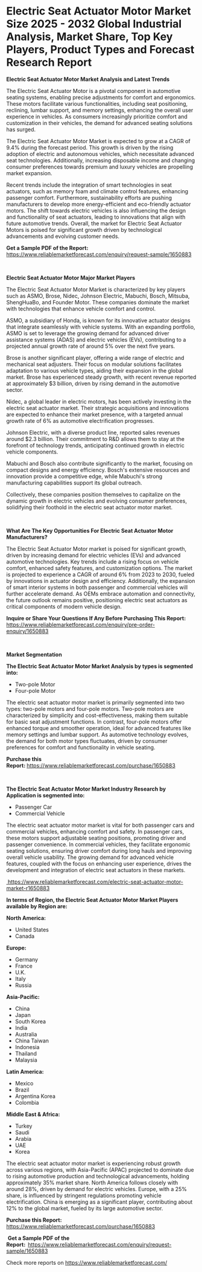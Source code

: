 <p><h1>Electric Seat Actuator Motor Market Size 2025 - 2032 Global Industrial Analysis, Market Share, Top Key Players, Product Types and Forecast Research Report</h1></p><p><strong>Electric Seat Actuator Motor Market Analysis and Latest Trends</strong></p>
<p><p>The Electric Seat Actuator Motor is a pivotal component in automotive seating systems, enabling precise adjustments for comfort and ergonomics. These motors facilitate various functionalities, including seat positioning, reclining, lumbar support, and memory settings, enhancing the overall user experience in vehicles. As consumers increasingly prioritize comfort and customization in their vehicles, the demand for advanced seating solutions has surged.</p><p>The Electric Seat Actuator Motor Market is expected to grow at a CAGR of 9.4% during the forecast period. This growth is driven by the rising adoption of electric and autonomous vehicles, which necessitate advanced seat technologies. Additionally, increasing disposable income and changing consumer preferences towards premium and luxury vehicles are propelling market expansion. </p><p>Recent trends include the integration of smart technologies in seat actuators, such as memory foam and climate control features, enhancing passenger comfort. Furthermore, sustainability efforts are pushing manufacturers to develop more energy-efficient and eco-friendly actuator motors. The shift towards electric vehicles is also influencing the design and functionality of seat actuators, leading to innovations that align with future automotive trends. Overall, the market for Electric Seat Actuator Motors is poised for significant growth driven by technological advancements and evolving customer needs.</p></p>
<p><strong>Get a Sample PDF of the Report:&nbsp;</strong> <a href="https://www.reliablemarketforecast.com/enquiry/request-sample/1650883?utm_campaign=3046&utm_medium=2&utm_source=Github&utm_content=ia&utm_term=23032025&utm_id=electric-seat-actuator-motor">https://www.reliablemarketforecast.com/enquiry/request-sample/1650883</a></p>
<p>&nbsp;</p>
<p><strong>Electric Seat Actuator Motor Major Market Players</strong></p>
<p><p>The Electric Seat Actuator Motor Market is characterized by key players such as ASMO, Brose, Nidec, Johnson Electric, Mabuchi, Bosch, Mitsuba, ShengHuaBo, and Founder Motor. These companies dominate the market with technologies that enhance vehicle comfort and control.</p><p>ASMO, a subsidiary of Honda, is known for its innovative actuator designs that integrate seamlessly with vehicle systems. With an expanding portfolio, ASMO is set to leverage the growing demand for advanced driver assistance systems (ADAS) and electric vehicles (EVs), contributing to a projected annual growth rate of around 5% over the next five years.</p><p>Brose is another significant player, offering a wide range of electric and mechanical seat adjusters. Their focus on modular solutions facilitates adaptation to various vehicle types, aiding their expansion in the global market. Brose has experienced steady growth, with recent revenue reported at approximately $3 billion, driven by rising demand in the automotive sector.</p><p>Nidec, a global leader in electric motors, has been actively investing in the electric seat actuator market. Their strategic acquisitions and innovations are expected to enhance their market presence, with a targeted annual growth rate of 6% as automotive electrification progresses.</p><p>Johnson Electric, with a diverse product line, reported sales revenues around $2.3 billion. Their commitment to R&D allows them to stay at the forefront of technology trends, anticipating continued growth in electric vehicle components.</p><p>Mabuchi and Bosch also contribute significantly to the market, focusing on compact designs and energy efficiency. Bosch's extensive resources and innovation provide a competitive edge, while Mabuchi's strong manufacturing capabilities support its global outreach.</p><p>Collectively, these companies position themselves to capitalize on the dynamic growth in electric vehicles and evolving consumer preferences, solidifying their foothold in the electric seat actuator motor market.</p></p>
<p>&nbsp;</p>
<p><strong>What Are The Key Opportunities For Electric Seat Actuator Motor Manufacturers?</strong></p>
<p><p>The Electric Seat Actuator Motor market is poised for significant growth, driven by increasing demand for electric vehicles (EVs) and advanced automotive technologies. Key trends include a rising focus on vehicle comfort, enhanced safety features, and customization options. The market is projected to experience a CAGR of around 6% from 2023 to 2030, fueled by innovations in actuator design and efficiency. Additionally, the expansion of smart interior systems in both passenger and commercial vehicles will further accelerate demand. As OEMs embrace automation and connectivity, the future outlook remains positive, positioning electric seat actuators as critical components of modern vehicle design.</p></p>
<p><strong>Inquire or Share Your Questions If Any Before Purchasing This Report:</strong> <a href="https://www.reliablemarketforecast.com/enquiry/pre-order-enquiry/1650883?utm_campaign=3046&utm_medium=2&utm_source=Github&utm_content=ia&utm_term=23032025&utm_id=electric-seat-actuator-motor">https://www.reliablemarketforecast.com/enquiry/pre-order-enquiry/1650883</a></p>
<p>&nbsp;</p>
<p><strong>Market Segmentation</strong></p>
<p><strong>The Electric Seat Actuator Motor Market Analysis by types is segmented into:</strong></p>
<p><ul><li>Two-pole Motor</li><li>Four-pole Motor</li></ul></p>
<p><p>The electric seat actuator motor market is primarily segmented into two types: two-pole motors and four-pole motors. Two-pole motors are characterized by simplicity and cost-effectiveness, making them suitable for basic seat adjustment functions. In contrast, four-pole motors offer enhanced torque and smoother operation, ideal for advanced features like memory settings and lumbar support. As automotive technology evolves, the demand for both motor types fluctuates, driven by consumer preferences for comfort and functionality in vehicle seating.</p></p>
<p><strong>Purchase this Report:&nbsp;</strong><a href="https://www.reliablemarketforecast.com/purchase/1650883?utm_campaign=3046&utm_medium=2&utm_source=Github&utm_content=ia&utm_term=23032025&utm_id=electric-seat-actuator-motor">https://www.reliablemarketforecast.com/purchase/1650883</a></p>
<p>&nbsp;</p>
<p><strong>The Electric Seat Actuator Motor Market Industry Research by Application is segmented into:</strong></p>
<p><ul><li>Passenger Car</li><li>Commercial Vehicle</li></ul></p>
<p><p>The electric seat actuator motor market is vital for both passenger cars and commercial vehicles, enhancing comfort and safety. In passenger cars, these motors support adjustable seating positions, promoting driver and passenger convenience. In commercial vehicles, they facilitate ergonomic seating solutions, ensuring driver comfort during long hauls and improving overall vehicle usability. The growing demand for advanced vehicle features, coupled with the focus on enhancing user experience, drives the development and integration of electric seat actuators in these markets.</p></p>
<p><a href="https://www.reliablemarketforecast.com/electric-seat-actuator-motor-market-r1650883?utm_campaign=3046&utm_medium=2&utm_source=Github&utm_content=ia&utm_term=23032025&utm_id=electric-seat-actuator-motor">&nbsp;https://www.reliablemarketforecast.com/electric-seat-actuator-motor-market-r1650883</a></p>
<p><strong>In terms of Region, the Electric Seat Actuator Motor Market Players available by Region are:</strong></p>
<p>
    <p> <strong> North America: </strong>
        <ul>
            <li>United States</li>
            <li>Canada</li>
        </ul>
        </p> 
    <p> <strong> Europe: </strong>
        <ul>
            <li>Germany</li>
            <li>France</li>
            <li>U.K.</li>
            <li>Italy</li>
            <li>Russia</li>
        </ul>
        </p> 
    <p> <strong> Asia-Pacific: </strong>
        <ul>
            <li>China</li>
            <li>Japan</li>
            <li>South Korea</li>
            <li>India</li>
            <li>Australia</li>
            <li>China Taiwan</li>
            <li>Indonesia</li>
            <li>Thailand</li>
            <li>Malaysia</li>
        </ul>
        </p> 
    <p> <strong> Latin America: </strong>
        <ul>
            <li>Mexico</li>
            <li>Brazil</li>
            <li>Argentina Korea</li>
            <li>Colombia</li>
        </ul>
        </p> 
    <p> <strong> Middle East & Africa: </strong>
        <ul>
            <li>Turkey</li>
            <li>Saudi</li>
            <li>Arabia</li>
            <li>UAE</li>
            <li>Korea</li>
        </ul>
    </p>
    </p>
<p><p>The electric seat actuator motor market is experiencing robust growth across various regions, with Asia-Pacific (APAC) projected to dominate due to rising automotive production and technological advancements, holding approximately 35% market share. North America follows closely with around 28%, driven by demand for electric vehicles. Europe, with a 25% share, is influenced by stringent regulations promoting vehicle electrification. China is emerging as a significant player, contributing about 12% to the global market, fueled by its large automotive sector.</p></p>
<p><strong>Purchase this Report: </strong><a href="https://www.reliablemarketforecast.com/purchase/1650883?utm_campaign=3046&utm_medium=2&utm_source=Github&utm_content=ia&utm_term=23032025&utm_id=electric-seat-actuator-motor">https://www.reliablemarketforecast.com/purchase/1650883</a></p>
<p>&nbsp;<strong>Get a Sample PDF of the Report:&nbsp;&nbsp;</strong><a href="https://www.reliablemarketforecast.com/enquiry/request-sample/1650883?utm_campaign=3046&utm_medium=2&utm_source=Github&utm_content=ia&utm_term=23032025&utm_id=electric-seat-actuator-motor">https://www.reliablemarketforecast.com/enquiry/request-sample/1650883</a></p>
<p><strong></strong></p>
<p>Check more reports on <a href="https://www.reliablemarketforecast.com/?utm_campaign=3046&utm_medium=2&utm_source=Github&utm_content=ia&utm_term=23032025&utm_id=electric-seat-actuator-motor">https://www.reliablemarketforecast.com/</a></p>